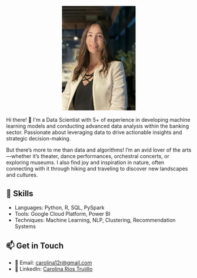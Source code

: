 <link rel="stylesheet" type="text/css" href="assets/css/custom-style.css">

<div style="text-align: center;">
    <img src="https://raw.githubusercontent.com/carolinart/Carolina-Rios-Trujillo/main/assets/images/WhatsApp Image 2025-01-17 at 5.27.33 PM.jpeg" width="200">
</div>


Hi there! 👋 I'm a Data Scientist with 5+ of experience in developing machine learning models and conducting advanced
data analysis within the banking sector. Passionate about leveraging data to drive actionable insights and strategic
decision-making. 

But there’s more to me than data and algorithms! I’m an avid lover of the arts—whether it’s theater, dance performances, orchestral concerts, or exploring museums. I also find joy and inspiration in nature, often connecting with it through hiking and traveling to discover new landscapes and cultures.

## 🔧 Skills
- Languages: Python, R, SQL, PySpark
- Tools: Google Cloud Platform, Power BI
- Techniques: Machine Learning, NLP, Clustering, Recommendation Systems


## 📫 Get in Touch
- 📧 Email: [carolina12r@gmail.com](mailto:carolina12r@gmail.com)
- 💼 LinkedIn: [Carolina Rios Trujillo](https://linkedin.com/in/carolina-rios-trujillo)

<style>
  body > footer {
      display: none !important;
      visibility: hidden;
      height: 0px;
  }
</style>
